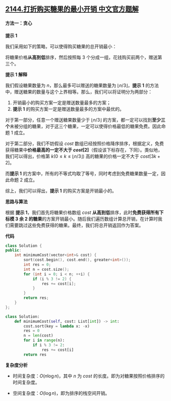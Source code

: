 ## [2144.打折购买糖果的最小开销 中文官方题解](https://leetcode.cn/problems/minimum-cost-of-buying-candies-with-discount/solutions/100000/da-zhe-gou-mai-tang-guo-de-zui-xiao-kai-yns06)
#### 方法一：贪心

**提示 $1$**

我们采用如下的策略，可以使得购买糖果的总开销最小：

将糖果价格**从高到低**排序，然后按照每 $3$ 个分成一组，花钱购买前两个，赠送第三个。

**提示 $1$ 解释**

我们假设糖果数量为 $n$，那么最多可以赠送的糖果数量为 $\lfloor n / 3 \rfloor$，**提示 $1$** 的方法中，赠送糖果的数量与这个上界相等。那么，我们可以将证明分为两部分：

1. 开销最小的购买方案一定是赠送数量最多的方案；
2. **提示 $1$** 的购买方案一定是赠送数量最多的方案中最优的。

对于第一部分，任意一个赠送糖果数量少于 $\lfloor n / 3 \rfloor$ 的方案，都一定可以找到**至少三个**未被分组的糖果，对于这三个糖果，一定可以使得价格最低的糖果免费。因此命题 $1$ 成立。

对于第二部分，我们不妨假设 $\textit{cost}$ 数组已经按照价格降序排序，根据定义，免费获得糖果中**价格最高的一定不大于 $\textit{cost}[2]$**（假设该下标存在，下同）。类似地，我们可以得出，价格第 $k (0 \le k \le \lfloor n / 3 \rfloor)$ 高的糖果的价格一定不大于 $\textit{cost}[3k+2]$。

而**提示 $1$** 的方案中，所有的不等式均取了等号，同时考虑到免费糖果数量一定，因此命题 $2$ 成立。

综上，我们可以得出，**提示 $1$** 的购买方案是开销最小的。

**思路与算法**

根据 **提示 $1$**，我们首先将糖果价格数组 $\textit{cost}$ **从高到低**排序，此时**免费获得所有下标模 $3$ 余 $2$ 的糖果**的方案开销最小。随后我们遍历数组计算总开销，在计算时我们需要跳过这些免费获得的糖果。最终，我们将总开销返回作为答案。

**代码**

```C++ [sol1-C++]
class Solution {
public:
    int minimumCost(vector<int>& cost) {
        sort(cost.begin(), cost.end(), greater<int>());
        int res = 0;
        int n = cost.size();
        for (int i = 0; i < n; ++i) {
            if (i % 3 != 2) {
                res += cost[i];
            }
        }
        return res;
    }
};
```


```Python [sol1-Python3]
class Solution:
    def minimumCost(self, cost: List[int]) -> int:
        cost.sort(key = lambda x: -x)
        res = 0
        n = len(cost)
        for i in range(n):
            if i % 3 != 2:
                res += cost[i]
        return res
```


**复杂度分析**

- 时间复杂度：$O(n \log n)$，其中 $n$ 为 $\textit{cost}$ 的长度。即为对糖果按照价格排序的时间复杂度。

- 空间复杂度：$O(\log n)$，即为排序的栈空间开销。